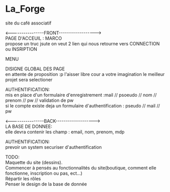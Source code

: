 # La_Forge
site du café associatif

<----------------FRONT------------------><br>
PAGE D'ACCEUIL : MARCO<br>
propose un truc jsute on veut 2 lien qui nous retourne vers CONNECTION ou INSRIPTION

MENU<br>

DISIGNE GLOBAL DES PAGE<br>
en attente de proposition :p l'aisser libre cour a votre imagination le meilleur projet sera selectioner 

AUTHENTIFICATION:<br>
mis en place d'un formulaire d'enregistrement :mail // psoeudo // nom // prenom // pw // validation de pw<br>
si le compte existe deja un formulaire d'authentification : pseudo // mail // pw



<----------------BACK-------------------><br>
LA BASE DE DONNEE:<br>
elle devra contenir les champ : email, nom, prenom, mdp 

AUTHENTIFICATION:<br>
prevoir un system securiser d'authentification

TODO:<br>
Maquette du site (dessins).<br>
Commencer à pensés au fonctionnalités du site(boutique, comment elle fonctionne, inscription ou pas, ect...)<br>
Répartir les rôles<br>
Penser le design de la base de donnée<br>

